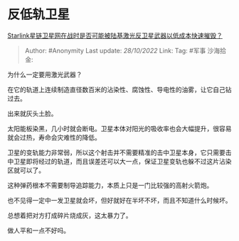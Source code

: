 # 反低轨卫星
[Starlink星链卫星网在战时是否可能被陆基激光反卫星武器以低成本快速摧毁？](https://www.zhihu.com/question/475827334/answer/2728885581)

> Author: #Anonymity
> Last update: *28/10/2022*
> Link:
> Tag: #军事
> 沙海拾金:

为什么一定要用激光武器？

在它的轨道上连续制造直径数百米的沾染性、腐蚀性、导电性的油雾，让它自己钻过去。

出来就灰头土脸。

太阳能板染黑，几小时就会断电。卫星本体对阳光的吸收率也会大幅提升，很容易就会过热，寿命会灾难性的降低。

卫星的变轨能力非常弱，所以这个射击并不需要精准的击中卫星本身，它只需要击中卫星即将经过的轨道，而且误差还可以大一点，保证卫星变轨也躲不过这片沾染区就可以了。

这种弹药根本不需要制导追踪能力，本质上只是一门比较强的高射火箭炮。

也不见得一定中一发卫星就会坏，但好就好在半坏不坏，而且不知道什么时候坏。

总想着把对方打成碎片烧成灰，这太暴力了。

做人平和一点不好吗。
